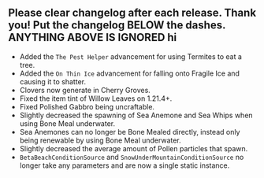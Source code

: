 Please clear changelog after each release.
Thank you!
Put the changelog BELOW the dashes. ANYTHING ABOVE IS IGNORED
hi
-----------------
- Added the `The Pest Helper` advancement for using Termites to eat a tree.
- Added the `On Thin Ice` advancement for falling onto Fragile Ice and causing it to shatter.
- Clovers now generate in Cherry Groves.
- Fixed the item tint of Willow Leaves on 1.21.4+.
- Fixed Polished Gabbro being uncraftable.
- Slightly decreased the spawning of Sea Anemone and Sea Whips when using Bone Meal underwater.
- Sea Anemones can no longer be Bone Mealed directly, instead only being renewable by using Bone Meal underwater.
- Slightly decreased the average amount of Pollen particles that spawn.
- `BetaBeachConditionSource` and `SnowUnderMountainConditionSource` no longer take any parameters and are now a single static instance.
